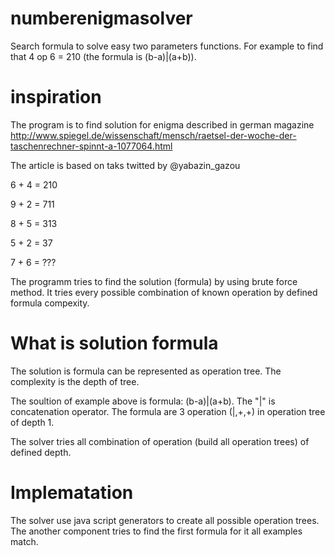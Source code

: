 # numberenigmasolver
Search formula to solve easy two parameters functions. For example to find that 4 op 6 = 210 (the formula is (b-a)|(a+b)).

# inspiration

The program is to find solution for enigma described in german magazine
http://www.spiegel.de/wissenschaft/mensch/raetsel-der-woche-der-taschenrechner-spinnt-a-1077064.html

The article is based on taks twitted by @yabazin_gazou

6 + 4 = 210

9 + 2 = 711

8 + 5 = 313

5 + 2 = 37

7 + 6 = ???

The programm tries to find the solution (formula) by using brute force method.
It tries every possible combination of known operation by defined formula compexity.

# What is solution formula

The solution is formula can be represented as operation tree.
The complexity is the depth of tree.

The soultion of example above is formula: (b-a)|(a+b).
The "|" is concatenation operator. The formula are 3 operation (|,+,+) in operation tree of depth 1.

The solver tries all combination of operation (build all operation trees) of defined depth.

# Implematation

The solver use java script generators to create all possible operation trees.
The another component tries to find the first formula for it all examples match.




